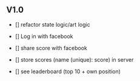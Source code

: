## V1.0

- [] refactor state logic/art logic

- [] Log in with facebook
- [] share score with facebook
- [] store scores (name (unique): score) in server
- [] see leaderboard (top 10 + own position)
